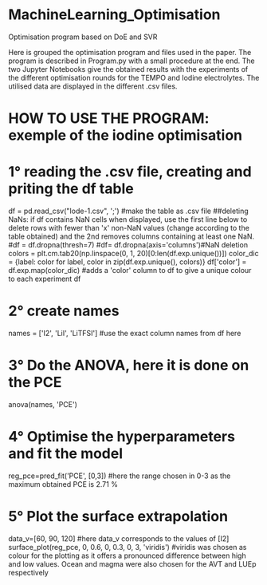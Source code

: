 # MachineLearning_Optimisation
Optimisation program based on DoE and SVR

Here is grouped the optimisation program and files used in the paper. 
The program is described in Program.py with a small procedure at the end.
The two Jupyter Notebooks give the obtained results with the experiments of the different optimisation rounds for the TEMPO and Iodine electrolytes. 
The utilised data are displayed in the different .csv files.

# HOW TO USE THE PROGRAM: exemple of the iodine optimisation

# 1° reading the .csv file, creating and priting the df table
df = pd.read_csv("Iode-1.csv", ';') #make the table as .csv file
##deleting NaNs: if df contains NaN cells when displayed, use the first line below to delete rows with fewer than 'x' non-NaN values (change according to the table obtained) and the 2nd removes columns containing at least one NaN.
#df = df.dropna(thresh=7)
#df= df.dropna(axis='columns')#NaN deletion
colors = plt.cm.tab20(np.linspace(0, 1, 20)[0:len(df.exp.unique())])
color_dic = {label: color for label, color in zip(df.exp.unique(), colors)}
df['color'] = df.exp.map(color_dic) #adds a 'color' column to df to give a unique colour to each experiment
df

# 2° create names
names = ['I2', 'LiI', 'LiTFSI'] #use the exact column names from df here

# 3° Do the ANOVA, here it is done on the PCE
anova(names, 'PCE')

# 4° Optimise the hyperparameters and fit the model
reg_pce=pred_fit('PCE', [0,3]) #here the range chosen in 0-3 as the maximum obtained PCE is 2.71 %

# 5° Plot the surface extrapolation
data_v=[60, 90, 120] #here data_v corresponds to the values of [I2]
surface_plot(reg_pce, 0, 0.6, 0, 0.3, 0, 3, 'viridis') #viridis was chosen as colour for the plotting as it offers a pronounced difference between high and low values. Ocean and magma were also chosen for the AVT and LUEp respectively

